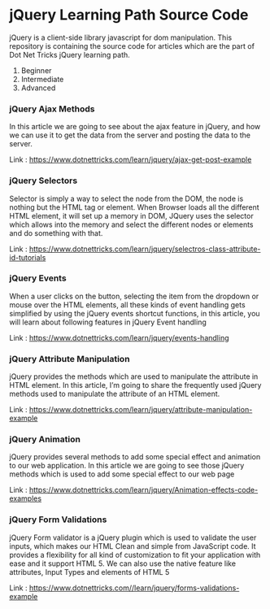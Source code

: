 # jQuery Learning Path Source Code
jQuery is a client-side library javascript for dom manipulation. This repository is containing the source code for articles which are the part of Dot Net Tricks jQuery learning path.

1. Beginner
2. Intermediate
3. Advanced

### jQuery Ajax Methods
In this article we are going to see about the ajax feature in jQuery, and how we can use it to get the data from the server and posting the data to the server.

Link : https://www.dotnettricks.com/learn/jquery/ajax-get-post-example

### jQuery Selectors
Selector is simply a way to select the node from the DOM, the node is nothing but the HTML tag or element. When Browser loads all the different HTML element, it will set up a memory in DOM, JQuery uses the selector which allows into the memory and select the different nodes or elements and do something with that.

Link : https://www.dotnettricks.com/learn/jquery/selectros-class-attribute-id-tutorials

### jQuery Events
When a user clicks on the button, selecting the item from the dropdown or mouse over the HTML elements, all these kinds of event handling gets simplified by using the jQuery events shortcut functions, in this article, you will learn about following features in jQuery Event handling

Link : https://www.dotnettricks.com/learn/jquery/events-handling

### jQuery Attribute Manipulation
jQuery provides the methods which are used to manipulate the attribute in HTML element. In this article, I’m going to share the frequently used jQuery methods used to manipulate the attribute of an HTML element.

Link : https://www.dotnettricks.com/learn/jquery/attribute-manipulation-example

### jQuery Animation
jQuery provides several methods to add some special effect and animation to our web application. In this article we are going to see those jQuery methods which is used to add some special effect to our web page

Link : https://www.dotnettricks.com/learn/jquery/Animation-effects-code-examples

### jQuery Form Validations
jQuery Form validator is a jQuery plugin which is used to validate the user inputs, which makes our HTML Clean and simple from JavaScript code. It provides a flexibility for all kind of customization to fit your application with ease and it support HTML 5. We can also use the native feature like attributes, Input Types and elements of HTML 5

Link : https://www.dotnettricks.com//learn/jquery/forms-validations-example
